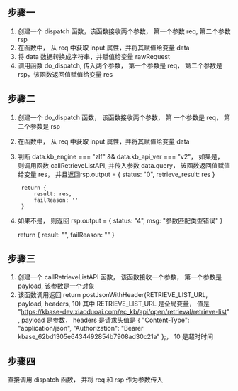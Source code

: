 ## 步骤一
1. 创建一个 dispatch 函数，该函数接收两个参数， 第一个参数 req, 第二个参数 rsp
2. 在函数中， 从 req 中获取 input 属性，并将其赋值给变量 data
3. 将 data 数据转换成字符串，并赋值给变量 rawRequest
4. 调用函数 do_dispatch, 传入两个参数， 第一个参数是 req， 第二个参数是 rsp，该函数返回值赋值给变量 res


## 步骤二
1. 创建一个 do_dispatch 函数， 该函数接收两个参数， 第 一个参数是 req， 第二个参数是 rsp
2. 在函数中， 从 req 中获取 input 属性，并将其赋值给变量 data
3. 判断 data.kb_engine === "zlf" && data.kb_api_ver === "v2"， 如果是， 则调用函数 callRetrieveListAPI, 并传入参数 data.query， 该函数返回值赋值给变量 res， 并且返回rsp.output = {
            status: "0",
            retrieve_result: res
        }

        return {
            result: res,
            failReason: ''
        }
4. 如果不是， 则返回 
    rsp.output = {
        status: "4",
        msg: "参数匹配类型错误"
    }

    return {
        result: "",
        failReason: ""
    }

## 步骤三
1. 创建一个 callRetrieveListAPI 函数， 该函数接收一个参数， 第一个参数是 payload, 该参数是一个对象
2. 该函数调用返回 return postJsonWithHeader(RETRIEVE_LIST_URL, payload, headers, 10) 其中 RETRIEVE_LIST_URL 是全局变量， 值是 "https://kbase-dev.xiaoduoai.com/ec_kb/api/open/retrieval/retrieve-list" , payload 是参数， headers 是请求头值是 {
        "Content-Type": "application/json",
        "Authorization": "Bearer kbase_62bd1305e6434492854b7908ad30c21a"
    };， 10 是超时时间

## 步骤四
直接调用 dispatch 函数， 并将 req 和 rsp 作为参数传入
